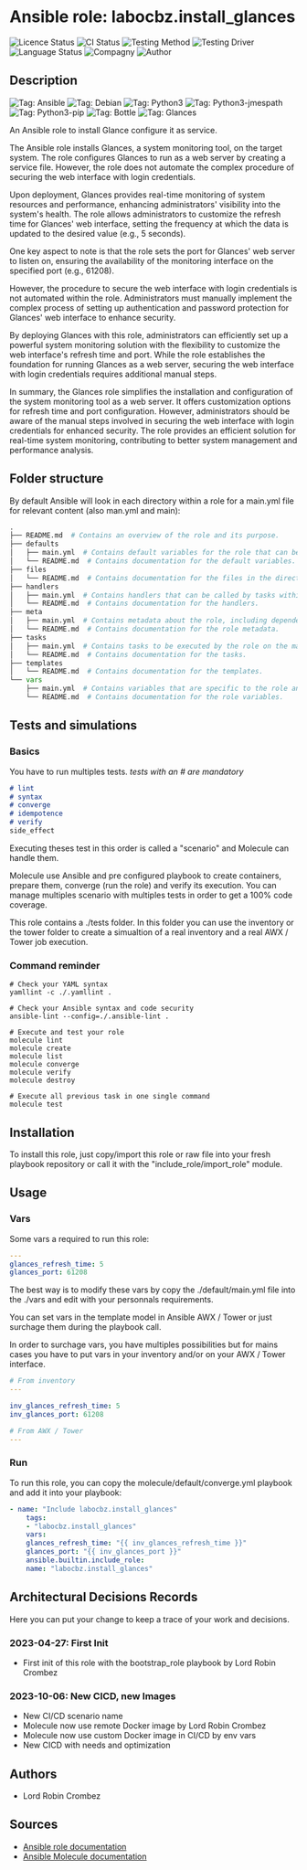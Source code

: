 # Ansible role: labocbz.install_glances

![Licence Status](https://img.shields.io/badge/licence-MIT-brightgreen)
![CI Status](https://img.shields.io/badge/CI-success-brightgreen)
![Testing Method](https://img.shields.io/badge/Testing%20Method-Ansible%20Molecule-blueviolet)
![Testing Driver](https://img.shields.io/badge/Testing%20Driver-docker-blueviolet)
![Language Status](https://img.shields.io/badge/language-Ansible-red)
![Compagny](https://img.shields.io/badge/Compagny-Labo--CBZ-blue)
![Author](https://img.shields.io/badge/Author-Lord%20Robin%20Cbz-blue)

## Description

![Tag: Ansible](https://img.shields.io/badge/Tech-Ansible-orange)
![Tag: Debian](https://img.shields.io/badge/Tech-Debian-orange)
![Tag: Python3](https://img.shields.io/badge/Tech-Python3-orange)
![Tag: Python3-jmespath](https://img.shields.io/badge/Tech-Python3--jmespath-orange)
![Tag: Python3-pip](https://img.shields.io/badge/Tech-Python3--pip-orange)
![Tag: Bottle](https://img.shields.io/badge/Tech-Bottle-orange)
![Tag: Glances](https://img.shields.io/badge/Tech-Glances-orange)

An Ansible role to install Glance configure it as service.


The Ansible role installs Glances, a system monitoring tool, on the target system. The role configures Glances to run as a web server by creating a service file. However, the role does not automate the complex procedure of securing the web interface with login credentials.

Upon deployment, Glances provides real-time monitoring of system resources and performance, enhancing administrators' visibility into the system's health. The role allows administrators to customize the refresh time for Glances' web interface, setting the frequency at which the data is updated to the desired value (e.g., 5 seconds).

One key aspect to note is that the role sets the port for Glances' web server to listen on, ensuring the availability of the monitoring interface on the specified port (e.g., 61208).

However, the procedure to secure the web interface with login credentials is not automated within the role. Administrators must manually implement the complex process of setting up authentication and password protection for Glances' web interface to enhance security.

By deploying Glances with this role, administrators can efficiently set up a powerful system monitoring solution with the flexibility to customize the web interface's refresh time and port. While the role establishes the foundation for running Glances as a web server, securing the web interface with login credentials requires additional manual steps.

In summary, the Glances role simplifies the installation and configuration of the system monitoring tool as a web server. It offers customization options for refresh time and port configuration. However, administrators should be aware of the manual steps involved in securing the web interface with login credentials for enhanced security. The role provides an efficient solution for real-time system monitoring, contributing to better system management and performance analysis.

## Folder structure

By default Ansible will look in each directory within a role for a main.yml file for relevant content (also man.yml and main):

```PYTHON
.
├── README.md  # Contains an overview of the role and its purpose.
├── defaults
│   ├── main.yml  # Contains default variables for the role that can be overridden by users.
│   └── README.md  # Contains documentation for the default variables.
├── files
│   └── README.md  # Contains documentation for the files in the directory.
├── handlers
│   ├── main.yml  # Contains handlers that can be called by tasks within the role.
│   └── README.md  # Contains documentation for the handlers.
├── meta
│   ├── main.yml  # Contains metadata about the role, including dependencies and supported platforms.
│   └── README.md  # Contains documentation for the role metadata.
├── tasks
│   ├── main.yml  # Contains tasks to be executed by the role on the managed nodes.
│   └── README.md  # Contains documentation for the tasks.
├── templates
│   └── README.md  # Contains documentation for the templates.
└── vars
    ├── main.yml  # Contains variables that are specific to the role and are not meant to be overridden.
    └── README.md  # Contains documentation for the role variables.
```

## Tests and simulations

### Basics

You have to run multiples tests. *tests with an # are mandatory*

```MARKDOWN
# lint
# syntax
# converge
# idempotence
# verify
side_effect
```

Executing theses test in this order is called a "scenario" and Molecule can handle them.

Molecule use Ansible and pre configured playbook to create containers, prepare them, converge (run the role) and verify its execution.
You can manage multiples scenario with multiples tests in order to get a 100% code coverage.

This role contains a ./tests folder. In this folder you can use the inventory or the tower folder to create a simualtion of a real inventory and a real AWX / Tower job execution.

### Command reminder

```SHELL
# Check your YAML syntax
yamllint -c ./.yamllint .

# Check your Ansible syntax and code security
ansible-lint --config=./.ansible-lint .

# Execute and test your role
molecule lint
molecule create
molecule list
molecule converge
molecule verify
molecule destroy

# Execute all previous task in one single command
molecule test
```

## Installation

To install this role, just copy/import this role or raw file into your fresh playbook repository or call it with the "include_role/import_role" module.

## Usage

### Vars

Some vars a required to run this role:

```YAML
---
glances_refresh_time: 5
glances_port: 61208

```

The best way is to modify these vars by copy the ./default/main.yml file into the ./vars and edit with your personnals requirements.

You can set vars in the template model in Ansible AWX / Tower or just surchage them during the playbook call.

In order to surchage vars, you have multiples possibilities but for mains cases you have to put vars in your inventory and/or on your AWX / Tower interface.

```YAML
# From inventory
---

inv_glances_refresh_time: 5
inv_glances_port: 61208

```

```YAML
# From AWX / Tower
---

```

### Run

To run this role, you can copy the molecule/default/converge.yml playbook and add it into your playbook:

```YAML
- name: "Include labocbz.install_glances"
    tags:
    - "labocbz.install_glances"
    vars:
    glances_refresh_time: "{{ inv_glances_refresh_time }}"
    glances_port: "{{ inv_glances_port }}"
    ansible.builtin.include_role:
    name: "labocbz.install_glances"
```

## Architectural Decisions Records

Here you can put your change to keep a trace of your work and decisions.

### 2023-04-27: First Init

* First init of this role with the bootstrap_role playbook by Lord Robin Crombez

### 2023-10-06: New CICD, new Images

* New CI/CD scenario name
* Molecule now use remote Docker image by Lord Robin Crombez
* Molecule now use custom Docker image in CI/CD by env vars
* New CICD with needs and optimization

## Authors

* Lord Robin Crombez

## Sources

* [Ansible role documentation](https://docs.ansible.com/ansible/latest/playbook_guide/playbooks_reuse_roles.html)
* [Ansible Molecule documentation](https://molecule.readthedocs.io/)
